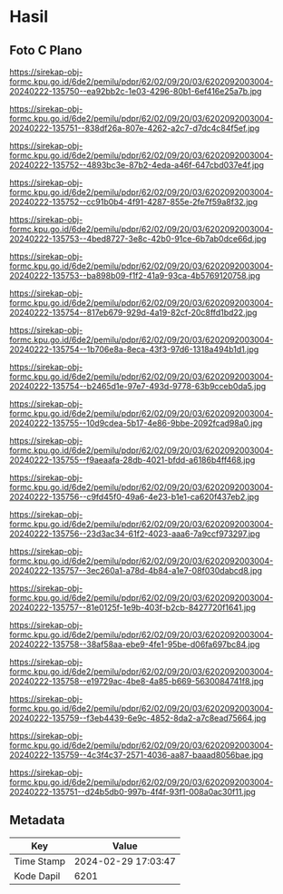 # Hasil

## Foto C Plano

https://sirekap-obj-formc.kpu.go.id/6de2/pemilu/pdpr/62/02/09/20/03/6202092003004-20240222-135750--ea92bb2c-1e03-4296-80b1-6ef416e25a7b.jpg

https://sirekap-obj-formc.kpu.go.id/6de2/pemilu/pdpr/62/02/09/20/03/6202092003004-20240222-135751--838df26a-807e-4262-a2c7-d7dc4c84f5ef.jpg

https://sirekap-obj-formc.kpu.go.id/6de2/pemilu/pdpr/62/02/09/20/03/6202092003004-20240222-135752--4893bc3e-87b2-4eda-a46f-647cbd037e4f.jpg

https://sirekap-obj-formc.kpu.go.id/6de2/pemilu/pdpr/62/02/09/20/03/6202092003004-20240222-135752--cc91b0b4-4f91-4287-855e-2fe7f59a8f32.jpg

https://sirekap-obj-formc.kpu.go.id/6de2/pemilu/pdpr/62/02/09/20/03/6202092003004-20240222-135753--4bed8727-3e8c-42b0-91ce-6b7ab0dce66d.jpg

https://sirekap-obj-formc.kpu.go.id/6de2/pemilu/pdpr/62/02/09/20/03/6202092003004-20240222-135753--ba898b09-f1f2-41a9-93ca-4b5769120758.jpg

https://sirekap-obj-formc.kpu.go.id/6de2/pemilu/pdpr/62/02/09/20/03/6202092003004-20240222-135754--817eb679-929d-4a19-82cf-20c8ffd1bd22.jpg

https://sirekap-obj-formc.kpu.go.id/6de2/pemilu/pdpr/62/02/09/20/03/6202092003004-20240222-135754--1b706e8a-8eca-43f3-97d6-1318a494b1d1.jpg

https://sirekap-obj-formc.kpu.go.id/6de2/pemilu/pdpr/62/02/09/20/03/6202092003004-20240222-135754--b2465d1e-97e7-493d-9778-63b9cceb0da5.jpg

https://sirekap-obj-formc.kpu.go.id/6de2/pemilu/pdpr/62/02/09/20/03/6202092003004-20240222-135755--10d9cdea-5b17-4e86-9bbe-2092fcad98a0.jpg

https://sirekap-obj-formc.kpu.go.id/6de2/pemilu/pdpr/62/02/09/20/03/6202092003004-20240222-135755--f9aeaafa-28db-4021-bfdd-a6186b4ff468.jpg

https://sirekap-obj-formc.kpu.go.id/6de2/pemilu/pdpr/62/02/09/20/03/6202092003004-20240222-135756--c9fd45f0-49a6-4e23-b1e1-ca620f437eb2.jpg

https://sirekap-obj-formc.kpu.go.id/6de2/pemilu/pdpr/62/02/09/20/03/6202092003004-20240222-135756--23d3ac34-61f2-4023-aaa6-7a9ccf973297.jpg

https://sirekap-obj-formc.kpu.go.id/6de2/pemilu/pdpr/62/02/09/20/03/6202092003004-20240222-135757--3ec260a1-a78d-4b84-a1e7-08f030dabcd8.jpg

https://sirekap-obj-formc.kpu.go.id/6de2/pemilu/pdpr/62/02/09/20/03/6202092003004-20240222-135757--81e0125f-1e9b-403f-b2cb-8427720f1641.jpg

https://sirekap-obj-formc.kpu.go.id/6de2/pemilu/pdpr/62/02/09/20/03/6202092003004-20240222-135758--38af58aa-ebe9-4fe1-95be-d06fa697bc84.jpg

https://sirekap-obj-formc.kpu.go.id/6de2/pemilu/pdpr/62/02/09/20/03/6202092003004-20240222-135758--e19729ac-4be8-4a85-b669-5630084741f8.jpg

https://sirekap-obj-formc.kpu.go.id/6de2/pemilu/pdpr/62/02/09/20/03/6202092003004-20240222-135759--f3eb4439-6e9c-4852-8da2-a7c8ead75664.jpg

https://sirekap-obj-formc.kpu.go.id/6de2/pemilu/pdpr/62/02/09/20/03/6202092003004-20240222-135759--4c3f4c37-2571-4036-aa87-baaad8056bae.jpg

https://sirekap-obj-formc.kpu.go.id/6de2/pemilu/pdpr/62/02/09/20/03/6202092003004-20240222-135751--d24b5db0-997b-4f4f-93f1-008a0ac30f11.jpg


## Metadata

| Key        | Value               |
| ---------- | ------------------- |
| Time Stamp | 2024-02-29 17:03:47 |
| Kode Dapil | 6201                |




